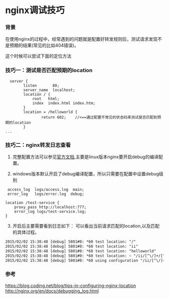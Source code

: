 nginx调试技巧
==

### 背景
在使用nginx的过程中，经常遇到的问题就是配置好转发规则后，测试请求发现不是预期的结果(常见的比如404错误)。  

这个时候可以尝试下面的定位方法

### 技巧一：测试是否匹配预期的location
```nginx
  server {
        listen       80;
        server_name  localhost;
        location / {
            root   html;
            index  index.html index.htm;
        }
        location = /helloworld {
                return 602;    //<==通过配置不常见的状态码来测试是否匹配到预期的location
        }
...
```

### 技巧二：nginx转发日志查看

1. 完整配置方法可以参见[官方文档](http://nginx.org/en/docs/debugging_log.html),主要是linux版本nginx要开启debug的编译配置。

2. windows版本默认开启了debug编译配置，所以只需要在配置中设置debug级别
```nginx
 access_log  logs/access.log  main;
 error_log   logs/error.log  debug;
```
```nginx
location /test-service {
	proxy_pass http://localhost:777;
	error_log logs/test-service.log;
}
```


3. 开启后主要需要看到日志如下：
可以看出当前请求匹配的location,以及匹配的具体过程。
```txt
2015/02/02 15:38:48 [debug] 5801#0: *60 test location: "/"
2015/02/02 15:38:48 [debug] 5801#0: *60 test location: "ii"
2015/02/02 15:38:48 [debug] 5801#0: *60 test location: "helloworld"
2015/02/02 15:38:48 [debug] 5801#0: *60 test location: ~ "/ii/[^\/]+/[^\/]+"
2015/02/02 15:38:48 [debug] 5801#0: *60 using configuration "/ii/[^\/]+/[^\/]+"
```

### 参考
https://blog.coding.net/blog/tips-in-configuring-nginx-location  
http://nginx.org/en/docs/debugging_log.html  
